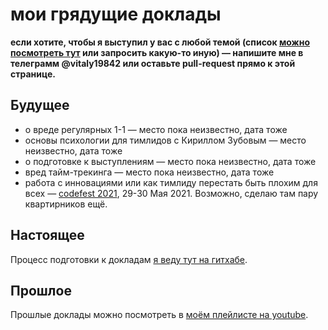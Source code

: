 # мои грядущие доклады

**если хотите, чтобы я выступил у вас с любой темой (список [можно посмотреть тут](topics.md) или запросить какую-то иную) — напишите мне в телеграмм @vitaly19842 или оставьте pull-request прямо к этой странице.**

## Будущее
- о вреде регулярных 1-1 — место пока неизвестно, дата тоже
- основы психологии для тимлидов с Кириллом Зубовым — место неизвестно, дата тоже
- о подготовке к выступлениям — место пока неизвестно, дата тоже
- вред тайм-трекинга — место пока неизвестно, дата тоже
- работа с инновациями или как тимлиду перестать быть плохим для всех — [codefest 2021](https://11.codefest.ru), 29-30 Мая 2021. Возможно, сделаю там пару квартирников ещё.

## Настоящее

Процесс подготовки к докладам [я веду тут на гитхабе](talks.md).

## Прошлое
Прошлые доклады можно посмотреть в [моём плейлисте на youtube](https://www.youtube.com/watch?v=-ZXhMJ4M9xI&list=PLFtS8Ah0wZvWS37oveJ0-D5K6V7GWUpqY).

